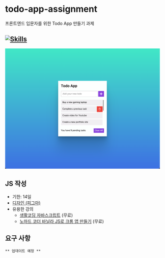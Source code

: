 # todo-app-assignment
프론트엔드 입문자를 위한 Todo App 만들기 과제

[![Skills](https://skillicons.dev/icons?i=js)](https://skillicons.dev)
---

![img](./preview.png)

## JS 작성
- 기한: 14일
- [디자인 (피그마)](https://www.figma.com/file/AEQcuWYaKrjdaKQxUgY431/Todo-App?type=design&node-id=0%3A1&t=Zkn6QcM0KkwDh5v4-1)
- 유용한 강의
    - [생활코딩 자바스크립트](https://www.youtube.com/watch?v=dPRtcRwKo-Y&list=PLuHgQVnccGMBB348PWRN0fREzYcYgFybf) (무료)
    - [노마드 코더 바닐라 JS로 크롬 앱 만들기](https://nomadcoders.co/javascript-for-beginners) (무료)

## 요구 사항
```
** 업데이트 예정 **
```
